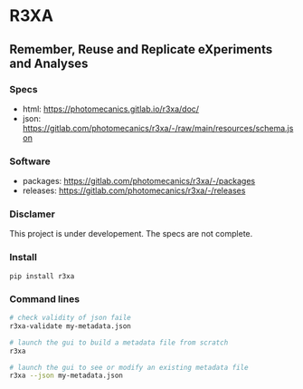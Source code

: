 # R3XA
## Remember, Reuse and Replicate eXperiments and Analyses

### Specs
- html: https://photomecanics.gitlab.io/r3xa/doc/
- json: https://gitlab.com/photomecanics/r3xa/-/raw/main/resources/schema.json

### Software
- packages: https://gitlab.com/photomecanics/r3xa/-/packages
- releases: https://gitlab.com/photomecanics/r3xa/-/releases

### Disclamer
This project is under developement. The specs are not complete.

### Install
```
pip install r3xa
```

### Command lines
```bash
# check validity of json faile
r3xa-validate my-metadata.json

# launch the gui to build a metadata file from scratch
r3xa

# launch the gui to see or modify an existing metadata file
r3xa --json my-metadata.json
```
